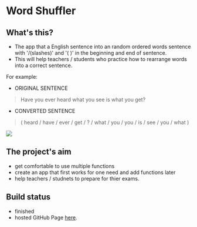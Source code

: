 # Word Shuffler


## What's this?
- The app that a English sentence into an random ordered words sentence with '/(slashes)' and '( )' in the beginning and end of sentence.
- This will help teachers / students who practice how to rearrange words into a correct sentence.

For example:

- ORIGINAL SENTENCE
> Have you ever heard what you see is what you get?

- CONVERTED SENTENCE
> ( heard / have / ever / get / ? / what / you / you / is / see / you / what )


![](https://media.giphy.com/media/awiNJfkjygxuKcjAET/giphy.gif)


## The project's aim
- get comfortable to use multiple functions
- create an app that first works for one need and add functions later
- help teachers / studnets to prepare for thier exams.

## Build status
- finished
- hosted GitHub Page [here](https://pages.github.com/).

